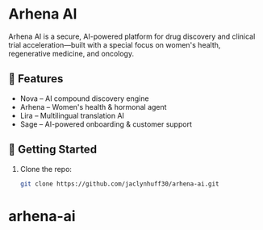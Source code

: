 # Arhena AI

Arhena AI is a secure, AI-powered platform for drug discovery and clinical trial acceleration—built with a special focus on women's health, regenerative medicine, and oncology.

## 🌟 Features
- Nova – AI compound discovery engine
- Arhena – Women's health & hormonal agent
- Lira – Multilingual translation AI
- Sage – AI-powered onboarding & customer support

## 🚀 Getting Started

1. Clone the repo:
   ```bash
   git clone https://github.com/jaclynhuff30/arhena-ai.git
# arhena-ai
